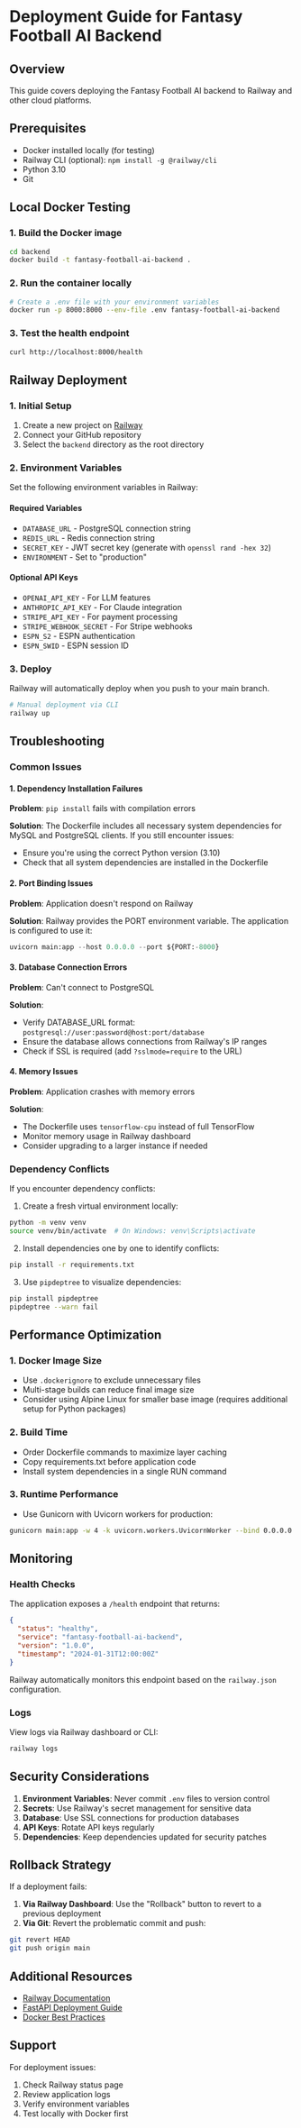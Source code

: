 # Deployment Guide for Fantasy Football AI Backend

## Overview
This guide covers deploying the Fantasy Football AI backend to Railway and other cloud platforms.

## Prerequisites
- Docker installed locally (for testing)
- Railway CLI (optional): `npm install -g @railway/cli`
- Python 3.10
- Git

## Local Docker Testing

### 1. Build the Docker image
```bash
cd backend
docker build -t fantasy-football-ai-backend .
```

### 2. Run the container locally
```bash
# Create a .env file with your environment variables
docker run -p 8000:8000 --env-file .env fantasy-football-ai-backend
```

### 3. Test the health endpoint
```bash
curl http://localhost:8000/health
```

## Railway Deployment

### 1. Initial Setup
1. Create a new project on [Railway](https://railway.app)
2. Connect your GitHub repository
3. Select the `backend` directory as the root directory

### 2. Environment Variables
Set the following environment variables in Railway:

#### Required Variables
- `DATABASE_URL` - PostgreSQL connection string
- `REDIS_URL` - Redis connection string
- `SECRET_KEY` - JWT secret key (generate with `openssl rand -hex 32`)
- `ENVIRONMENT` - Set to "production"

#### Optional API Keys
- `OPENAI_API_KEY` - For LLM features
- `ANTHROPIC_API_KEY` - For Claude integration
- `STRIPE_API_KEY` - For payment processing
- `STRIPE_WEBHOOK_SECRET` - For Stripe webhooks
- `ESPN_S2` - ESPN authentication
- `ESPN_SWID` - ESPN session ID

### 3. Deploy
Railway will automatically deploy when you push to your main branch.

```bash
# Manual deployment via CLI
railway up
```

## Troubleshooting

### Common Issues

#### 1. Dependency Installation Failures
**Problem**: `pip install` fails with compilation errors

**Solution**: The Dockerfile includes all necessary system dependencies for MySQL and PostgreSQL clients. If you still encounter issues:
- Ensure you're using the correct Python version (3.10)
- Check that all system dependencies are installed in the Dockerfile

#### 2. Port Binding Issues
**Problem**: Application doesn't respond on Railway

**Solution**: Railway provides the PORT environment variable. The application is configured to use it:
```python
uvicorn main:app --host 0.0.0.0 --port ${PORT:-8000}
```

#### 3. Database Connection Errors
**Problem**: Can't connect to PostgreSQL

**Solution**: 
- Verify DATABASE_URL format: `postgresql://user:password@host:port/database`
- Ensure the database allows connections from Railway's IP ranges
- Check if SSL is required (add `?sslmode=require` to the URL)

#### 4. Memory Issues
**Problem**: Application crashes with memory errors

**Solution**:
- The Dockerfile uses `tensorflow-cpu` instead of full TensorFlow
- Monitor memory usage in Railway dashboard
- Consider upgrading to a larger instance if needed

### Dependency Conflicts
If you encounter dependency conflicts:

1. Create a fresh virtual environment locally:
```bash
python -m venv venv
source venv/bin/activate  # On Windows: venv\Scripts\activate
```

2. Install dependencies one by one to identify conflicts:
```bash
pip install -r requirements.txt
```

3. Use `pipdeptree` to visualize dependencies:
```bash
pip install pipdeptree
pipdeptree --warn fail
```

## Performance Optimization

### 1. Docker Image Size
- Use `.dockerignore` to exclude unnecessary files
- Multi-stage builds can reduce final image size
- Consider using Alpine Linux for smaller base image (requires additional setup for Python packages)

### 2. Build Time
- Order Dockerfile commands to maximize layer caching
- Copy requirements.txt before application code
- Install system dependencies in a single RUN command

### 3. Runtime Performance
- Use Gunicorn with Uvicorn workers for production:
```bash
gunicorn main:app -w 4 -k uvicorn.workers.UvicornWorker --bind 0.0.0.0:$PORT
```

## Monitoring

### Health Checks
The application exposes a `/health` endpoint that returns:
```json
{
  "status": "healthy",
  "service": "fantasy-football-ai-backend",
  "version": "1.0.0",
  "timestamp": "2024-01-31T12:00:00Z"
}
```

Railway automatically monitors this endpoint based on the `railway.json` configuration.

### Logs
View logs via Railway dashboard or CLI:
```bash
railway logs
```

## Security Considerations

1. **Environment Variables**: Never commit `.env` files to version control
2. **Secrets**: Use Railway's secret management for sensitive data
3. **Database**: Use SSL connections for production databases
4. **API Keys**: Rotate API keys regularly
5. **Dependencies**: Keep dependencies updated for security patches

## Rollback Strategy

If a deployment fails:

1. **Via Railway Dashboard**: Use the "Rollback" button to revert to a previous deployment
2. **Via Git**: Revert the problematic commit and push:
```bash
git revert HEAD
git push origin main
```

## Additional Resources

- [Railway Documentation](https://docs.railway.app)
- [FastAPI Deployment Guide](https://fastapi.tiangolo.com/deployment/)
- [Docker Best Practices](https://docs.docker.com/develop/dev-best-practices/)

## Support

For deployment issues:
1. Check Railway status page
2. Review application logs
3. Verify environment variables
4. Test locally with Docker first